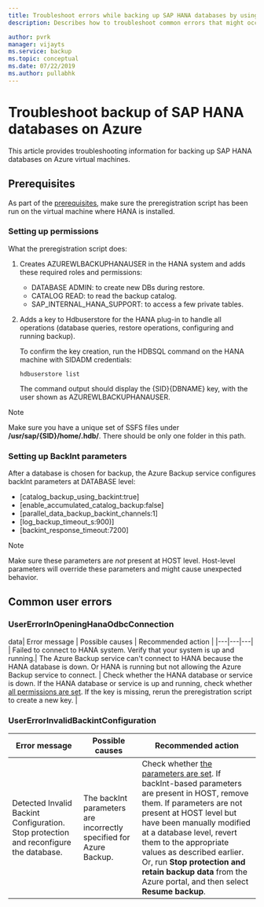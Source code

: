 ```yaml
---
title: Troubleshoot errors while backing up SAP HANA databases by using Azure Backup | Microsoft Docs
description: Describes how to troubleshoot common errors that might occur when you use Azure Backup to back up SAP HANA databases.

author: pvrk
manager: vijayts
ms.service: backup
ms.topic: conceptual
ms.date: 07/22/2019
ms.author: pullabhk
---
```


# Troubleshoot backup of SAP HANA databases on Azure

This article provides troubleshooting information for backing up SAP HANA databases on Azure virtual machines.

## Prerequisites

As part of the [prerequisites](backup-azure-sap-hana-database.md#prerequisites), make sure the preregistration script has been run on the virtual machine where HANA is installed.

### Setting up permissions

What the preregistration script does:

1. Creates AZUREWLBACKUPHANAUSER in the HANA system and adds these required roles and permissions:
    - DATABASE ADMIN: to create new DBs during restore.
    - CATALOG READ: to read the backup catalog.
    - SAP_INTERNAL_HANA_SUPPORT: to access a few private tables.
2. Adds a key to Hdbuserstore for the HANA plug-in to handle all operations (database queries, restore operations, configuring and running backup).
   
   To confirm the key creation, run the HDBSQL command on the HANA machine with SIDADM credentials:

    ``` hdbsql
    hdbuserstore list
    ```
    
    The command output should display the {SID}{DBNAME} key, with the user shown as AZUREWLBACKUPHANAUSER.

> [!NOTE]
> Make sure you have a unique set of SSFS files under **/usr/sap/{SID}/home/.hdb/**. There should be only one folder in this path.

### Setting up BackInt parameters

After a database is chosen for backup, the Azure Backup service  configures backInt parameters at DATABASE level:

- [catalog_backup_using_backint:true]
- [enable_accumulated_catalog_backup:false]
- [parallel_data_backup_backint_channels:1]
- [log_backup_timeout_s:900)]
- [backint_response_timeout:7200]

> [!NOTE]
> Make sure these parameters are *not* present at HOST level. Host-level parameters will override these parameters and might cause unexpected behavior.

## Common user errors

### UserErrorInOpeningHanaOdbcConnection

data| Error message | Possible causes | Recommended action |
|---|---|---|
| Failed to connect to HANA system. Verify that your system is up and running.| The Azure Backup service can't connect to HANA because the HANA database is down. Or HANA is running but not allowing the Azure Backup service to connect. | Check whether the HANA database or service is down. If the HANA database or service is up and running, check whether [all permissions are set](#setting-up-permissions). If the key is missing, rerun the preregistration script to create a new key. |

### UserErrorInvalidBackintConfiguration

| Error message | Possible causes | Recommended action |
|---|---|---|
| Detected Invalid Backint Configuration. Stop protection and reconfigure the database.| The backInt parameters are incorrectly specified for Azure Backup. | Check whether [the parameters are set](#setting-up-backint-parameters). If backInt-based parameters are present in HOST, remove them. If parameters are not present at HOST level but have been manually modified at a database level, revert them to the appropriate values as described earlier. Or, run **Stop protection and retain backup data** from the Azure portal, and then select **Resume backup**.|
